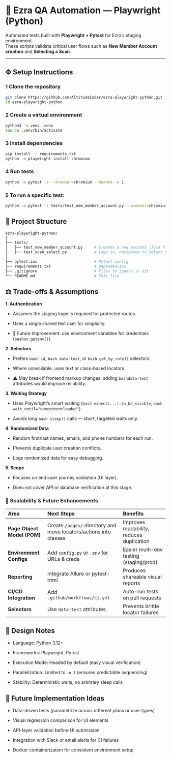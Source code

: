 # 🧪 Ezra QA Automation — Playwright (Python)

Automated tests built with **Playwright + Pytest** for Ezra’s staging environment.  
These scripts validate critical user flows such as **New Member Account creation** and **Selecting a Scan**.

---

## ⚙️ Setup Instructions

### 1 Clone the repository
```bash
git clone https://github.com/AltitudeCoder/ezra-playwright-python.git
cd ezra-playwright-python
```

### 2 Create a virtual environment
```bash
python3 -m venv .venv
source .venv/bin/activate
```
### 3 Install dependencies
```bash
pip install -r requirements.txt
python -m playwright install chromium
```

### 4 Run tests
```bash
python -m pytest -s --browser=chromium --headed -n 1
```

### 5 To run a specific test:
```bash
python -m pytest -s tests/test_new_member_account.py --browser=chromium --headed
```

## 📁 Project Structure
```bash
ezra-playwright-python/
│
├── tests/
│   ├── test_new_member_account.py     # Creates a new account (Join flow)
│   ├── test_scan_select.py            # Logs in, navigates to Select Scan page, selects plan
│
├── pytest.ini                         # Pytest config
├── requirements.txt                   # Dependencies
├── .gitignore                         # Files to ignore in Git
└── README.md                          # This file
```

## ⚖️ Trade-offs & Assumptions

**1. Authentication**

* Assumes the staging login is required for protected routes.

* Uses a single shared test user for simplicity.

- 🔁 Future improvement: use environment variables for credentials (```bashos.getenv()```).

**2. Selectors**

* Prefers ```bash id```, ```bash data-test```, or ```bash get_by_role()``` selectors.

* Where unavailable, uses text or class-based locators.

- ⚠️ May break if frontend markup changes; adding ```bashdata-test``` attributes would improve reliability.

**3. Waiting Strategy**

* Uses Playwright’s smart waiting (```bash expect(...).to_be_visible```, ```bash wait_until="domcontentloaded"```).

* Avoids long ```bash sleep()``` calls — short, targeted waits only.

**4. Randomized Data**

* Random first/last names, emails, and phone numbers for each run.

* Prevents duplicate user creation conflicts.

- Logs randomized data for easy debugging.

**5. Scope**

* Focuses on end-user journey validation (UI layer).

* Does not cover API or database verification at this stage.

### 🚀 Scalability & Future Enhancements
| Area | Next Steps |	Benefits | 
| :------------- | :------------- |:------------- |
| **Page Object Model (POM)**| Create `/pages/` directory and move locators/actions into classes| Improves readability, reduces duplication|
| **Environment Configs**|	Add `config.py` or `.env` for URLs & creds | Easier multi-env testing (staging/prod)
| **Reporting**|	Integrate Allure or pytest-html |	Produces shareable visual reports
| **CI/CD Integration**|	Add `.github/workflows/ci.yml` |	Auto-run tests on pull requests
| **Selectors**|	Use `data-test` attributes |	Prevents brittle locator failures |


## 🧱 Design Notes

* Language: Python 3.12+

* Frameworks: Playwright, Pytest

- Execution Mode: Headed by default (easy visual verification)

+ Parallelization: Limited to `-n 1` (ensures predictable sequencing)

+ Stability: Deterministic waits, no arbitrary sleep calls

## 🧩 Future Implementation Ideas

* Data-driven tests (parametrize across different plans or user types)

* Visual regression comparison for UI elements

- API-layer validation before UI submission

- Integration with Slack or email alerts for CI failures

+ Docker containerization for consistent environment setup


